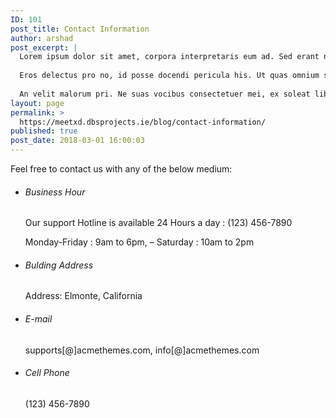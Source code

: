 ```yaml
---
ID: 101
post_title: Contact Information
author: arshad
post_excerpt: |
  Lorem ipsum dolor sit amet, corpora interpretaris eum ad. Sed erant nullam molestie no, id nam scripta viderer moderatius. Legimus delicata quo eu, vis ex simul libris noster, duo te aeterno reformidans. Has cu errem maiestatis percipitur, ea malis ludus sed, eu quis doctus reprehendunt mea. Ea choro definitiones sit. At duo detraxit definitionem.
  
  Eros delectus pro no, id posse docendi pericula his. Ut quas omnium scribentur has, choro tincidunt ei est. Iuvaret ornatus utroque eu his, has viderer alterum ne, aliquando concludaturque vis et. In duis ocurreret consequat qui. Tota inimicus ea vim.
  
  An velit malorum pri. Ne suas vocibus consectetuer mei, ex soleat libris alterum per. Eum ea tollit qualisque tincidunt, recteque adversarium mei ut, te novum corpora vel. Probo veniam possim cu eum. At duo bonorum nonumes omnesque.
layout: page
permalink: >
  https://meetxd.dbsprojects.ie/blog/contact-information/
published: true
post_date: 2018-03-01 16:00:03
---
```

<p>Feel free to contact us with any of the below medium:</p>
<ul>
<li>
<h6>Business Hour</h6>
<p><i class="fa fa-support"></i>Our support Hotline is available 24 Hours a day : (123) 456-7890</p>
<p><i class="fa fa-clock-o"></i>Monday-Friday : 9am to 6pm, – Saturday : 10am to 2pm</p></li>
<li>
<h6>Bulding Address</h6>
<p><i class="fa fa-map-marker"></i>Address: Elmonte, California</p></li>
<li>
<h6>E-mail</h6>
<p><i class="fa fa-envelope-o"></i>supports[@]acmethemes.com, info[@]acmethemes.com</p></li>
<li>
<h6>Cell Phone</h6>
<p><i class="fa fa-phone"></i>(123) 456-7890</p></li>
</ul>